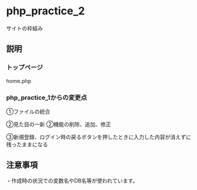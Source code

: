 # php_practice_2
サイトの枠組み

## 説明
### トップページ
home.php
### php_practice_1からの変更点
①ファイルの統合

②見た目の一新 ②機能の削除、追加、修正

③新規登録、ログイン時の戻るボタンを押したときに入力した内容が消えずに残ったままになる

## 注意事項
・作成時の状況での変数名やDB名等が使われています。

